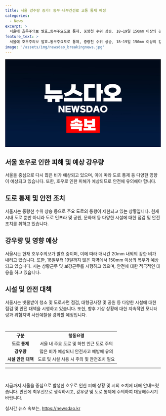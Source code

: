 ```yaml
---
title: 서울 강수량 증가! 동부·내부간선로 교통 통제 예정
categories:
  - News
excerpt: >
  서울에 호우주의보 발효…동부주요도로 통제, 중랑천 수위 상승, 18~19일 150mm 이상의 강한 비 예상. 서울시는 상황근무를 발령하고, 다양한 안전 작업을 진행 중. 관계자는 기상상황을 계속 모니터링하고 위험지역 사전예찰을 강화하겠다고 말했다. 24시간 제보를 기다리는 더팩트. (150자)
feature_text: >
  서울에 호우주의보 발효…동부주요도로 통제, 중랑천 수위 상승, 18~19일 150mm 이상의 강한 비 예상. 서울시는 상황근무를 발령하고, 다양한 안전 작업을 진행 중. 관계자는 기상상황을 계속 모니터링하고 위험지역 사전예찰을 강화하겠다고 말했다. 24시간 제보를 기다리는 더팩트. (150자)
image: '/assets/img/newsdao_breakingnews.jpg'
---
```


<p><img src="/assets/img/newsdao_breakingnews.jpg" alt="firstkoreanews 속보" /></p>

<h2 data-ke-size="size26">서울 호우로 인한 피해 및 예상 강우량</h2>

<p data-ke-size="size16">서울을 중심으로 다시 많은 비가 예상되고 있으며, 이에 따라 도로 통제 등 다양한 영향이 예상되고 있습니다. 또한, 호우로 인한 피해가 예상되므로 안전에 유의해야 합니다.</p>

<h2 data-ke-size="size26">도로 통제 및 안전 조치</h2>

<p data-ke-size="size16">서울시는 중랑천 수위 상승 등으로 주요 도로의 통행이 제한되고 있는 상황입니다. 현재 시내 도로 뿐만 아니라 도로 인프라 및 공원, 문화재 등 다양한 시설에 대한 점검 및 안전 조치를 취하고 있습니다.</p>

<h2 data-ke-size="size26">강우량 및 영향 예상</h2>

<p data-ke-size="size16">서울시는 현재 호우주의보가 발효 중이며, 이에 따라 매시간 20mm 내외의 강한 비가 내리고 있습니다. 또한, 18일부터 19일까지 많은 지역에서 150mm 이상의 폭우가 예상되고 있습니다. 시는 상황근무 및 보강근무를 시행하고 있으며, 안전에 대한 적극적인 대응을 하고 있습니다.</p>

<h2 data-ke-size="size26">시설 및 안전 대책</h2>

<p data-ke-size="size16">서울시는 빗물받이 청소 및 도로사면 점검, 대형공사장 및 공원 등 다양한 시설에 대한 점검 및 안전 대책을 시행하고 있습니다. 또한, 향후 기상 상황에 대한 지속적인 모니터링과 위험지역 사전예찰을 강화할 예정입니다.</p>

<p data-ke-size="size16">&nbsp;</p>

<table>
    <tbody>
        <tr>
            <td style="text-align: center; height: 17px;"><b>구분</b></td>
            <td style="text-align: center; height: 17px;"><b>행동요령</b></td>
        </tr>
        <tr>
            <td style="text-align: center; height: 17px;"><b>도로 통제</b></td>
            <td style="text-align: center; height: 17px;">서울 내 주요 도로 및 하천 인근 도로 주의</td>
        </tr>
        <tr>
            <td style="text-align: center; height: 17px;"><b>강우량</b></td>
            <td style="text-align: center; height: 17px;">많은 비가 예상되니 안전사고 예방에 유의</td>
        </tr>
        <tr>
            <td style="text-align: center; height: 17px;"><b>시설 안전 대책</b></td>
            <td style="text-align: center; height: 17px;">도로 및 시설 사용 시 주의 및 안전조치 필요</td>
        </tr>
    </tbody>
</table>

<hr>

<p data-ke-size="size16">&nbsp;</p>

<p data-ke-size="size16">지금까지 서울을 중심으로 발생한 호우로 인한 피해 상황 및 시의 조치에 대해 안내드렸습니다. 안전에 최우선으로 생각하시고, 강우량 및 도로 통제에 주의하여 대응해주시기 바랍니다.</p>
실시간 뉴스 속보는, <a href="https://newsdao.kr" rel="dofollow">https://newsdao.kr</a>


